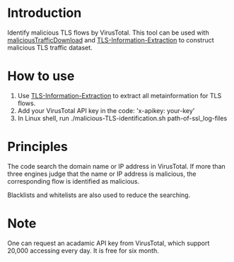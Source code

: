 # Introduction

Identify malicious TLS flows by VirusTotal.
This tool can be used with [maliciousTrafficDownload](https://github.com/HeGaofeng/maliciousTrafficDownload) and [TLS-Information-Extraction](https://github.com/HeGaofeng/TLS-Information-Extraction) to construct malicious TLS traffic dataset.

# How to use

1. Use  [TLS-Information-Extraction](https://github.com/HeGaofeng/TLS-Information-Extraction)  to extract all metainformation for TLS flows.
2. Add your VirusTotal API key in the code: 'x-apikey: your-key'
3. In Linux shell, run ./malicious-TLS-identification.sh path-of-ssl_log-files

# Principles
The code search the domain name or IP address in VirusTotal. If more than three engines judge that the name or IP address is malicious, the corresponding flow is identified as malicious.

Blacklists and whitelists are also used to reduce the searching.

# Note
One can request an acadamic API key from VirusTotal, which support 20,000 accessing every day. It is free for six month.
